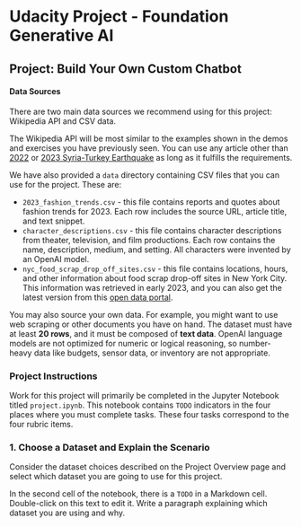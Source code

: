 # Udacity Project - Foundation Generative AI

## Project: Build Your Own Custom Chatbot

#### Data Sources

There are two main data sources we recommend using for this project: Wikipedia API and CSV data.

The Wikipedia API will be most similar to the examples shown in the demos and exercises you have previously seen. You can use any article other than [2022](https://en.wikipedia.org/wiki/2022) or [2023 Syria-Turkey Earthquake](https://en.wikipedia.org/wiki/2023_Turkey%E2%80%93Syria_earthquakes) as long as it fulfills the requirements.

We have also provided a ``data`` directory containing CSV files that you can use for the project. These are:

  * ``2023_fashion_trends.csv`` - this file contains reports and quotes about fashion trends for 2023. Each row includes the source URL, article title, and text snippet.
  * ``character_descriptions.csv`` - this file contains character descriptions from theater, television, and film productions. Each row contains the name, description, medium, and setting. All characters were invented by an OpenAI model.
  * ``nyc_food_scrap_drop_off_sites.csv`` - this file contains locations, hours, and other information about food scrap drop-off sites in New York City. This information was retrieved in early 2023, and you can also get the latest version from this [open data portal](https://dev.socrata.com/foundry/data.cityofnewyork.us/if26-z6xq).

You may also source your own data. For example, you might want to use web scraping or other documents you have on hand. The dataset must have at least **20 rows**, and it must be composed of **text data**. OpenAI language models are not optimized for numeric or logical reasoning, so number-heavy data like budgets, sensor data, or inventory are not appropriate.

### Project Instructions

Work for this project will primarily be completed in the Jupyter Notebook titled ``project.ipynb``. This notebook contains ``TODO`` indicators in the four places where you must complete tasks. These four tasks correspond to the four rubric items.

### 1. Choose a Dataset and Explain the Scenario

Consider the dataset choices described on the Project Overview page and select which dataset you are going to use for this project.

In the second cell of the notebook, there is a ``TODO`` in a Markdown cell. Double-click on this text to edit it. Write a paragraph explaining which dataset you are using and why.

